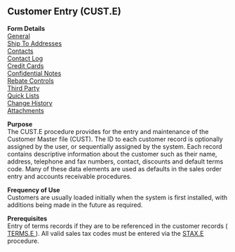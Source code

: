 ##  Customer Entry (CUST.E)

<PageHeader />

**Form Details**  
[ General ](../../AR-OVERVIEW/AR-ENTRY/CUST-E/CUST-E-1/README.md)   
[ Ship To Addresses ](../../AR-OVERVIEW/AR-ENTRY/CUST-E/CUST-E-2/README.md)   
[ Contacts ](../../AR-OVERVIEW/AR-ENTRY/CUST-E/CUST-E-3/README.md)   
[ Contact Log ](../../AR-OVERVIEW/AR-ENTRY/CUST-E/CUST-E-4/README.md)   
[ Credit Cards ](../../AR-OVERVIEW/AR-ENTRY/CUST-E/CUST-E-5/README.md)   
[ Confidential Notes ](../../AR-OVERVIEW/AR-ENTRY/CUST-E/CUST-E-6/README.md)   
[ Rebate Controls ](../../AR-OVERVIEW/AR-ENTRY/CUST-E/CUST-E-7/README.md)   
[ Third Party ](../../AR-OVERVIEW/AR-ENTRY/CUST-E/CUST-E-8/README.md)   
[ Quick Lists ](../../AR-OVERVIEW/AR-ENTRY/CUST-E/CUST-E-9/README.md)   
[ Change History ](../../AR-OVERVIEW/AR-ENTRY/CUST-E/CUST-E-10/README.md)   
[ Attachments ](../../AR-OVERVIEW/AR-ENTRY/CUST-E/CUST-E-11/README.md)   

**Purpose**  
The CUST.E procedure provides for the entry and maintenance of the Customer
Master file (CUST). The ID to each customer record is optionally assigned by
the user, or sequentially assigned by the system. Each record contains
descriptive information about the customer such as their name, address,
telephone and fax numbers, contact, discounts and default terms code. Many of
these data elements are used as defaults in the sales order entry and accounts
receivable procedures.

**Frequency of Use**  
Customers are usually loaded initially when the system is first installed,
with additions being made in the future as required.

**Prerequisites**  
Entry of terms records if they are to be referenced in the customer records ( [ TERMS.E ](../../AP-OVERVIEW/AP-ENTRY/TERMS-E/README.md) ). All valid sales tax codes must be entered via the [ STAX.E ](../../AR-OVERVIEW/AR-ENTRY/STAX-E/README.md) procedure. 

<badge text= "Version 8.10.57" vertical="middle" />

<PageFooter />